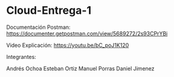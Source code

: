 # Cloud-Entrega-1

Documentación Postman: https://documenter.getpostman.com/view/5689272/2s93CPrYBi

Video Explicación: https://youtu.be/bC_poJ1K120

Integrantes: 

Andrés Ochoa 
Esteban Ortiz
Manuel Porras
Daniel Jimenez
